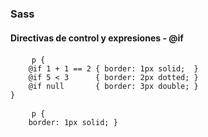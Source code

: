 ### Sass
#### Directivas de control y expresiones - @if

<pre>
    <code>p {
    @if 1 + 1 == 2 { border: 1px solid;  }
    @if 5 < 3      { border: 2px dotted; }
    @if null       { border: 3px double; }
}</code>
</pre>


<pre class="fragment">
    <code>p {
    border: 1px solid; }</code>
</pre>
